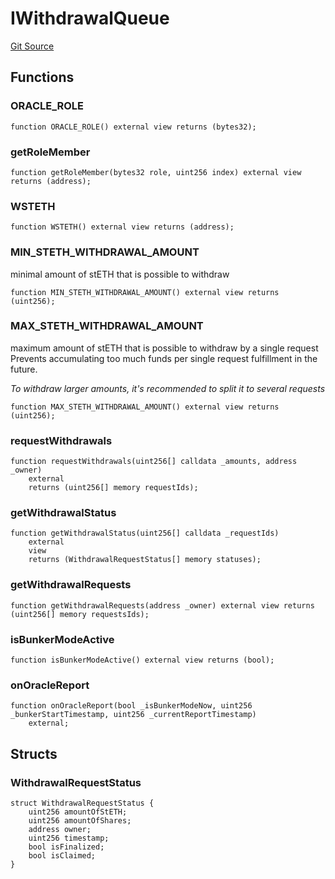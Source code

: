 # IWithdrawalQueue
[Git Source](https://github.com/lidofinance/community-staking-module/blob/d9f9dfd1023f7776110e7eb983ac3b5174e93893/src/interfaces/IWithdrawalQueue.sol)


## Functions
### ORACLE_ROLE


```solidity
function ORACLE_ROLE() external view returns (bytes32);
```

### getRoleMember


```solidity
function getRoleMember(bytes32 role, uint256 index) external view returns (address);
```

### WSTETH


```solidity
function WSTETH() external view returns (address);
```

### MIN_STETH_WITHDRAWAL_AMOUNT

minimal amount of stETH that is possible to withdraw


```solidity
function MIN_STETH_WITHDRAWAL_AMOUNT() external view returns (uint256);
```

### MAX_STETH_WITHDRAWAL_AMOUNT

maximum amount of stETH that is possible to withdraw by a single request
Prevents accumulating too much funds per single request fulfillment in the future.

*To withdraw larger amounts, it's recommended to split it to several requests*


```solidity
function MAX_STETH_WITHDRAWAL_AMOUNT() external view returns (uint256);
```

### requestWithdrawals


```solidity
function requestWithdrawals(uint256[] calldata _amounts, address _owner)
    external
    returns (uint256[] memory requestIds);
```

### getWithdrawalStatus


```solidity
function getWithdrawalStatus(uint256[] calldata _requestIds)
    external
    view
    returns (WithdrawalRequestStatus[] memory statuses);
```

### getWithdrawalRequests


```solidity
function getWithdrawalRequests(address _owner) external view returns (uint256[] memory requestsIds);
```

### isBunkerModeActive


```solidity
function isBunkerModeActive() external view returns (bool);
```

### onOracleReport


```solidity
function onOracleReport(bool _isBunkerModeNow, uint256 _bunkerStartTimestamp, uint256 _currentReportTimestamp)
    external;
```

## Structs
### WithdrawalRequestStatus

```solidity
struct WithdrawalRequestStatus {
    uint256 amountOfStETH;
    uint256 amountOfShares;
    address owner;
    uint256 timestamp;
    bool isFinalized;
    bool isClaimed;
}
```

